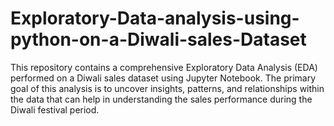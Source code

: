 # Exploratory-Data-analysis-using-python-on-a-Diwali-sales-Dataset
This repository contains a comprehensive Exploratory Data Analysis (EDA) performed on a Diwali sales dataset using Jupyter Notebook. The primary goal of this analysis is to uncover insights, patterns, and relationships within the data that can help in understanding the sales performance during the Diwali festival period.
